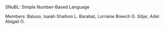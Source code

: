 SNuBL: Simple Number-Based Language

Members:
  Baluso, Isaiah Shallom L.
  Barabat, Lorraine Breech G.
  Sitjar, Adel Abigail O.
